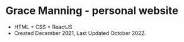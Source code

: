 # Grace Manning - personal website

* HTML + CSS + ReactJS
* Created December 2021, Last Updated October 2022.